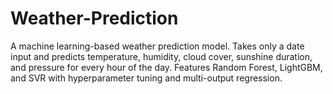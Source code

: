 # Weather-Prediction
A machine learning-based weather prediction model. Takes only a date input and predicts temperature, humidity, cloud cover, sunshine duration, and pressure for every hour of the day. Features Random Forest, LightGBM, and SVR with hyperparameter tuning and multi-output regression.
